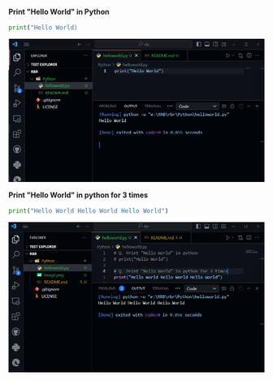 **Print "Hello World" in Python**

```python
print("Hello World)
```

![Alt text](image.png)

**Print "Hello World" in python for 3 times**

```python
print("Hello World Hello World Hello World")
```
![Alt text](image-1.png)